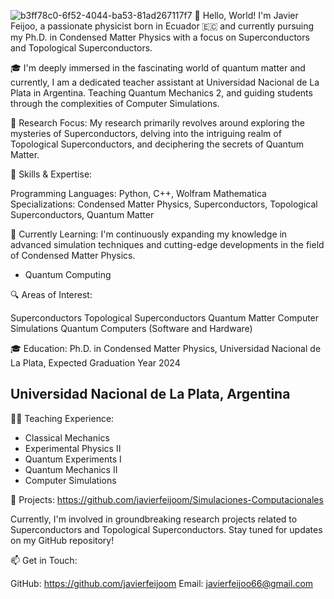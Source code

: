 ![b3ff78c0-6f52-4044-ba53-81ad267117f7](https://github.com/javierfeijoom/javierfeijoom/assets/55416949/039217b8-adf1-4dc7-9e15-bf02d5514191)
👋 Hello, World! I'm Javier Feijoo, a passionate physicist born in Ecuador 🇪🇨 and currently pursuing my Ph.D. in Condensed Matter Physics with a focus on Superconductors and Topological Superconductors.

🎓 I'm deeply immersed in the fascinating world of quantum matter and currently, I am a dedicated teacher assistant at Universidad Nacional de La Plata in Argentina. Teaching Quantum Mechanics 2, and guiding students through the complexities of Computer Simulations.

🚀 Research Focus:
My research primarily revolves around exploring the mysteries of Superconductors, delving into the intriguing realm of Topological Superconductors, and deciphering the secrets of Quantum Matter.

🔧 Skills & Expertise:

Programming Languages: Python, C++, Wolfram Mathematica
Specializations: Condensed Matter Physics, Superconductors, Topological Superconductors, Quantum Matter

🌱 Currently Learning:
I'm continuously expanding my knowledge in advanced simulation techniques and cutting-edge developments in the field of Condensed Matter Physics.
* Quantum Computing

🔍 Areas of Interest:

Superconductors
Topological Superconductors
Quantum Matter
Computer Simulations
Quantum Computers (Software and Hardware)

🎓 Education:
Ph.D. in Condensed Matter Physics, Universidad Nacional de La Plata, Expected Graduation Year 2024

## Universidad Nacional de La Plata, Argentina

👨‍🏫 Teaching Experience: 
* Classical Mechanics
* Experimental Physics II
* Quantum Experiments I
* Quantum Mechanics II
* Computer Simulations



🌟 Projects:
https://github.com/javierfeijoom/Simulaciones-Computacionales

Currently, I'm involved in groundbreaking research projects related to Superconductors and Topological Superconductors. Stay tuned for updates on my GitHub repository!

📫 Get in Touch:

GitHub: https://github.com/javierfeijoom
Email: javierfeijoo66@gmail.com




